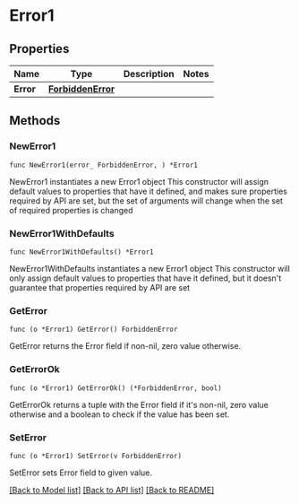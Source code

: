 # Error1

## Properties

Name | Type | Description | Notes
------------ | ------------- | ------------- | -------------
**Error** | [**ForbiddenError**](ForbiddenError.md) |  | 

## Methods

### NewError1

`func NewError1(error_ ForbiddenError, ) *Error1`

NewError1 instantiates a new Error1 object
This constructor will assign default values to properties that have it defined,
and makes sure properties required by API are set, but the set of arguments
will change when the set of required properties is changed

### NewError1WithDefaults

`func NewError1WithDefaults() *Error1`

NewError1WithDefaults instantiates a new Error1 object
This constructor will only assign default values to properties that have it defined,
but it doesn't guarantee that properties required by API are set

### GetError

`func (o *Error1) GetError() ForbiddenError`

GetError returns the Error field if non-nil, zero value otherwise.

### GetErrorOk

`func (o *Error1) GetErrorOk() (*ForbiddenError, bool)`

GetErrorOk returns a tuple with the Error field if it's non-nil, zero value otherwise
and a boolean to check if the value has been set.

### SetError

`func (o *Error1) SetError(v ForbiddenError)`

SetError sets Error field to given value.



[[Back to Model list]](../README.md#documentation-for-models) [[Back to API list]](../README.md#documentation-for-api-endpoints) [[Back to README]](../README.md)



